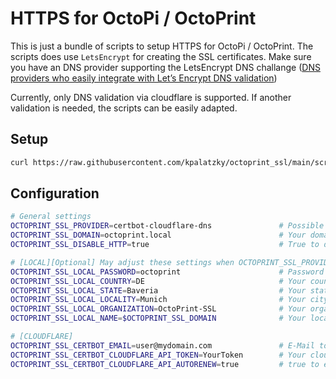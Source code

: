 # HTTPS for OctoPi / OctoPrint

This is just a bundle of scripts to setup HTTPS for OctoPi / OctoPrint. The scripts does use `LetsEncrypt` for creating the SSL certificates. Make sure you have an DNS provider supporting the LetsEncrypt DNS challange ([DNS providers who easily integrate with Let’s Encrypt DNS validation](https://community.letsencrypt.org/t/dns-providers-who-easily-integrate-with-lets-encrypt-dns-validation/86438))

Currently, only DNS validation via cloudflare is supported. If another validation is needed, the scripts can be easily adapted. 

## Setup

```bash
curl https://raw.githubusercontent.com/kpalatzky/octoprint_ssl/main/scripts/install.sh | sh
```

## Configuration

```bash
# General settings
OCTOPRINT_SSL_PROVIDER=certbot-cloudflare-dns               # Possible values: certbot-cloudflare-dns , local
OCTOPRINT_SSL_DOMAIN=octoprint.local                        # Your domain
OCTOPRINT_SSL_DISABLE_HTTP=true                             # True to disable http

# [LOCAL][Optional] May adjust these settings when OCTOPRINT_SSL_PROVIDER=local
OCTOPRINT_SSL_LOCAL_PASSWORD=octoprint                      # Password for protecting "private keys"
OCTOPRINT_SSL_LOCAL_COUNTRY=DE                              # Your country
OCTOPRINT_SSL_LOCAL_STATE=Baveria                           # Your state
OCTOPRINT_SSL_LOCAL_LOCALITY=Munich                         # Your city
OCTOPRINT_SSL_LOCAL_ORGANIZATION=OctoPrint-SSL              # Your organization name
OCTOPRINT_SSL_LOCAL_NAME=$OCTOPRINT_SSL_DOMAIN              # Your local name

# [CLOUDFLARE]
OCTOPRINT_SSL_CERTBOT_EMAIL=user@mydomain.com               # E-Mail to get notified in urgent cases
OCTOPRINT_SSL_CERTBOT_CLOUDFLARE_API_TOKEN=YourToken        # Your cloudflare token. The tokens requires `Zone:DNS:Edit`. Create your token here: https://dash.cloudflare.com/profile/api-tokens
OCTOPRINT_SSL_CERTBOT_CLOUDFLARE_API_AUTORENEW=true         # true to enable autorenew
```
